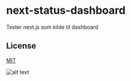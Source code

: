 # next-status-dashboard

Tester next.js som kilde til dashboard

## License

[MIT](LICENSE)

![alt text](https://robots.kebabstudios.party/next-status-dashboard.png "Robohash image of next-status-dashboard")
